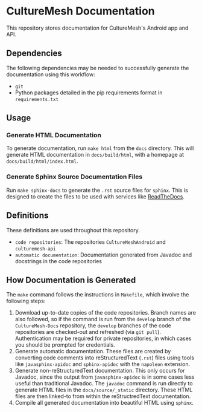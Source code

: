 # CultureMesh Documentation
This repository stores documentation for CultureMesh's Android app and API.

## Dependencies
The following dependencies may be needed to successfully generate the
documentation using this workflow:
* `git`
* Python packages detailed in the pip requirements format in `requirements.txt`

## Usage

### Generate HTML Documentation
To generate documentation, run `make html` from the `docs` directory. This will
generate HTML documentation in `docs/build/html`, with a homepage at
`docs/build/html/index.html`.

### Generate Sphinx Source Documentation Files
Run `make sphinx-docs` to generate the `.rst` source files for `sphinx`. This
is designed to create the files to be used with services like
[ReadTheDocs](https://docs.readthedocs.io/).

## Definitions
These definitions are used throughout this repository.
* `code repositories`: The repositories `CultureMeshAndroid` and `culturemesh-api`
* `automatic documentation`: Documentation generated from Javadoc and docstrings
in the code repositories

## How Documentation is Generated
The `make` command follows the instructions in `Makefile`, which involve the
following steps:

1. Download up-to-date copies of the code repositories. Branch names are also
followed, so if the command is run from the `develop` branch of the
`CultureMesh-Docs` repository, the `develop` branches of the code repositories
are checked-out and refreshed (via `git pull`). Authentication may be required
for private repositories, in which cases you should be prompted for credentials.
2. Generate automatic documentation. These files are created by converting code
comments into reStructuredText (`.rst`) files using tools like `javasphinx-apidoc`
and `sphinx-apidoc` with the `napoleon` extension.
3. Generate non-reStructuredText documentation. This only occurs for Javadoc,
since the output from `javasphinx-apidoc` is in some cases less useful than
traditional Javadoc. The `javadoc` command is run directly to generate HTML files
in the `docs/source/_static` directory. These HTML files are then linked-to from
within the reStructredText documentation.
4. Compile all generated documentation into beautiful HTML using `sphinx`.
